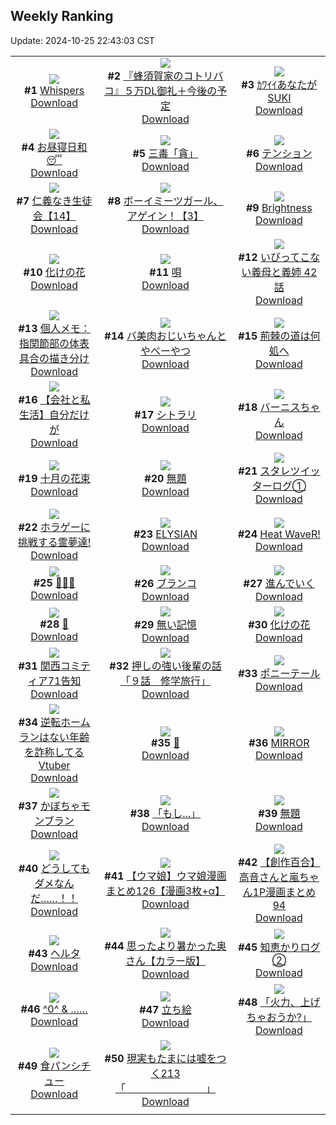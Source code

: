 ## Weekly Ranking
Update: 2024-10-25 22:43:03 CST

|      |      |      |
| :----: | :----: | :----: |
| ![](https://i.pixiv.re/c/240x480/img-master/img/2024/10/19/14/53/37/123474762_p0_master1200.jpg)<br>**#1** [Whispers](https://www.pixiv.net/artworks/123474762)<br>[Download](https://i.pixiv.re/img-original/img/2024/10/19/14/53/37/123474762_p0.jpg) | ![](https://i.pixiv.re/c/240x480/img-master/img/2024/10/19/16/02/30/123476311_p0_master1200.jpg)<br>**#2** [『蜂須賀家のコトリバコ』５万DL御礼＋今後の予定](https://www.pixiv.net/artworks/123476311)<br>[Download](https://i.pixiv.re/img-original/img/2024/10/19/16/02/30/123476311_p0.jpg) | ![](https://i.pixiv.re/c/240x480/img-master/img/2024/10/18/18/14/42/123446458_p0_master1200.jpg)<br>**#3** [ｶﾜｲｲあなたがSUKI](https://www.pixiv.net/artworks/123446458)<br>[Download](https://i.pixiv.re/img-original/img/2024/10/18/18/14/42/123446458_p0.jpg) |
| ![](https://i.pixiv.re/c/240x480/img-master/img/2024/10/19/00/00/17/123458166_p0_master1200.jpg)<br>**#4** [お昼寝日和😴](https://www.pixiv.net/artworks/123458166)<br>[Download](https://i.pixiv.re/img-original/img/2024/10/19/00/00/17/123458166_p0.png) | ![](https://i.pixiv.re/c/240x480/img-master/img/2024/10/20/00/02/59/123492172_p0_master1200.jpg)<br>**#5** [三毒「貪」](https://www.pixiv.net/artworks/123492172)<br>[Download](https://i.pixiv.re/img-original/img/2024/10/20/00/02/59/123492172_p0.png) | ![](https://i.pixiv.re/c/240x480/img-master/img/2024/10/19/00/09/31/123458898_p0_master1200.jpg)<br>**#6** [テンション](https://www.pixiv.net/artworks/123458898)<br>[Download](https://i.pixiv.re/img-original/img/2024/10/19/00/09/31/123458898_p0.jpg) |
| ![](https://i.pixiv.re/c/240x480/img-master/img/2024/10/19/11/00/57/123469771_p0_master1200.jpg)<br>**#7** [仁義なき生徒会【14】](https://www.pixiv.net/artworks/123469771)<br>[Download](https://i.pixiv.re/img-original/img/2024/10/19/11/00/57/123469771_p0.png) | ![](https://i.pixiv.re/c/240x480/img-master/img/2024/10/20/12/23/21/123505933_p0_master1200.jpg)<br>**#8** [ボーイミーツガール、アゲイン！【3】](https://www.pixiv.net/artworks/123505933)<br>[Download](https://i.pixiv.re/img-original/img/2024/10/20/12/23/21/123505933_p0.jpg) | ![](https://i.pixiv.re/c/240x480/img-master/img/2024/10/20/00/00/57/123491943_p0_master1200.jpg)<br>**#9** [Brightness](https://www.pixiv.net/artworks/123491943)<br>[Download](https://i.pixiv.re/img-original/img/2024/10/20/00/00/57/123491943_p0.jpg) |
| ![](https://i.pixiv.re/c/240x480/img-master/img/2024/10/19/21/30/04/123486169_p0_master1200.jpg)<br>**#10** [化けの花](https://www.pixiv.net/artworks/123486169)<br>[Download](https://i.pixiv.re/img-original/img/2024/10/19/21/30/04/123486169_p0.jpg) | ![](https://i.pixiv.re/c/240x480/img-master/img/2024/10/18/00/00/52/123427332_p0_master1200.jpg)<br>**#11** [唄](https://www.pixiv.net/artworks/123427332)<br>[Download](https://i.pixiv.re/img-original/img/2024/10/18/00/00/52/123427332_p0.jpg) | ![](https://i.pixiv.re/c/240x480/img-master/img/2024/10/19/00/06/25/123458732_p0_master1200.jpg)<br>**#12** [いびってこない義母と義姉  42話](https://www.pixiv.net/artworks/123458732)<br>[Download](https://i.pixiv.re/img-original/img/2024/10/19/00/06/25/123458732_p0.jpg) |
| ![](https://i.pixiv.re/c/240x480/img-master/img/2024/10/19/06/00/08/123465297_p0_master1200.jpg)<br>**#13** [個人メモ：指関節部の体表具合の描き分け](https://www.pixiv.net/artworks/123465297)<br>[Download](https://i.pixiv.re/img-original/img/2024/10/19/06/00/08/123465297_p0.jpg) | ![](https://i.pixiv.re/c/240x480/img-master/img/2024/10/19/00/03/35/123458571_p0_master1200.jpg)<br>**#14** [バ美肉おじいちゃんとやべーやつ](https://www.pixiv.net/artworks/123458571)<br>[Download](https://i.pixiv.re/img-original/img/2024/10/19/00/03/35/123458571_p0.jpg) | ![](https://i.pixiv.re/c/240x480/img-master/img/2024/10/19/17/55/41/123479007_p0_master1200.jpg)<br>**#15** [荊棘の道は何処へ](https://www.pixiv.net/artworks/123479007)<br>[Download](https://i.pixiv.re/img-original/img/2024/10/19/17/55/41/123479007_p0.jpg) |
| ![](https://i.pixiv.re/c/240x480/img-master/img/2024/10/18/12/00/16/123439136_p0_master1200.jpg)<br>**#16** [【会社と私生活】自分だけが](https://www.pixiv.net/artworks/123439136)<br>[Download](https://i.pixiv.re/img-original/img/2024/10/18/12/00/16/123439136_p0.jpg) | ![](https://i.pixiv.re/c/240x480/img-master/img/2024/10/19/00/01/24/123458379_p0_master1200.jpg)<br>**#17** [シトラリ](https://www.pixiv.net/artworks/123458379)<br>[Download](https://i.pixiv.re/img-original/img/2024/10/19/00/01/24/123458379_p0.jpg) | ![](https://i.pixiv.re/c/240x480/img-master/img/2024/10/18/00/31/22/123428688_p0_master1200.jpg)<br>**#18** [バーニスちゃん](https://www.pixiv.net/artworks/123428688)<br>[Download](https://i.pixiv.re/img-original/img/2024/10/18/00/31/22/123428688_p0.jpg) |
| ![](https://i.pixiv.re/c/240x480/img-master/img/2024/10/18/07/30/02/123435341_p0_master1200.jpg)<br>**#19** [十月の花束](https://www.pixiv.net/artworks/123435341)<br>[Download](https://i.pixiv.re/img-original/img/2024/10/18/07/30/02/123435341_p0.jpg) | ![](https://i.pixiv.re/c/240x480/img-master/img/2024/10/20/18/13/23/123514563_p0_master1200.jpg)<br>**#20** [無題](https://www.pixiv.net/artworks/123514563)<br>[Download](https://i.pixiv.re/img-original/img/2024/10/20/18/13/23/123514563_p0.png) | ![](https://i.pixiv.re/c/240x480/img-master/img/2024/10/20/13/58/49/123507859_p0_master1200.jpg)<br>**#21** [スタレツイッターログ①](https://www.pixiv.net/artworks/123507859)<br>[Download](https://i.pixiv.re/img-original/img/2024/10/20/13/58/49/123507859_p0.png) |
| ![](https://i.pixiv.re/c/240x480/img-master/img/2024/10/19/00/30/06/123459584_p0_master1200.jpg)<br>**#22** [ホラゲーに挑戦する霊夢達!](https://www.pixiv.net/artworks/123459584)<br>[Download](https://i.pixiv.re/img-original/img/2024/10/19/00/30/06/123459584_p0.jpg) | ![](https://i.pixiv.re/c/240x480/img-master/img/2024/10/19/20/51/57/123484681_p0_master1200.jpg)<br>**#23** [ELYSIAN](https://www.pixiv.net/artworks/123484681)<br>[Download](https://i.pixiv.re/img-original/img/2024/10/19/20/51/57/123484681_p0.png) | ![](https://i.pixiv.re/c/240x480/img-master/img/2024/10/18/12/00/07/123439099_p0_master1200.jpg)<br>**#24** [Heat WaveR!](https://www.pixiv.net/artworks/123439099)<br>[Download](https://i.pixiv.re/img-original/img/2024/10/18/12/00/07/123439099_p0.jpg) |
| ![](https://i.pixiv.re/c/240x480/img-master/img/2024/10/19/00/00/12/123458128_p0_master1200.jpg)<br>**#25** [🌸🍡🌸](https://www.pixiv.net/artworks/123458128)<br>[Download](https://i.pixiv.re/img-original/img/2024/10/19/00/00/12/123458128_p0.png) | ![](https://i.pixiv.re/c/240x480/img-master/img/2024/10/19/00/00/26/123458204_p0_master1200.jpg)<br>**#26** [ブランコ](https://www.pixiv.net/artworks/123458204)<br>[Download](https://i.pixiv.re/img-original/img/2024/10/19/00/00/26/123458204_p0.png) | ![](https://i.pixiv.re/c/240x480/img-master/img/2024/10/19/22/53/44/123489209_p0_master1200.jpg)<br>**#27** [進んでいく](https://www.pixiv.net/artworks/123489209)<br>[Download](https://i.pixiv.re/img-original/img/2024/10/19/22/53/44/123489209_p0.jpg) |
| ![](https://i.pixiv.re/c/240x480/img-master/img/2024/10/18/00/00/13/123427171_p0_master1200.jpg)<br>**#28** [🖤](https://www.pixiv.net/artworks/123427171)<br>[Download](https://i.pixiv.re/img-original/img/2024/10/18/00/00/13/123427171_p0.jpg) | ![](https://i.pixiv.re/c/240x480/img-master/img/2024/10/18/22/16/00/123451117_p0_master1200.jpg)<br>**#29** [無い記憶](https://www.pixiv.net/artworks/123451117)<br>[Download](https://i.pixiv.re/img-original/img/2024/10/18/22/16/00/123451117_p0.png) | ![](https://i.pixiv.re/c/240x480/img-master/img/2024/10/19/23/09/04/123489856_p0_master1200.jpg)<br>**#30** [化けの花](https://www.pixiv.net/artworks/123489856)<br>[Download](https://i.pixiv.re/img-original/img/2024/10/19/23/09/04/123489856_p0.png) |
| ![](https://i.pixiv.re/c/240x480/img-master/img/2024/10/18/00/01/18/123427390_p0_master1200.jpg)<br>**#31** [関西コミティア71告知](https://www.pixiv.net/artworks/123427390)<br>[Download](https://i.pixiv.re/img-original/img/2024/10/18/00/01/18/123427390_p0.jpg) | ![](https://i.pixiv.re/c/240x480/img-master/img/2024/10/19/01/01/51/123458422_p0_master1200.jpg)<br>**#32** [押しの強い後輩の話「９話　修学旅行」](https://www.pixiv.net/artworks/123458422)<br>[Download](https://i.pixiv.re/img-original/img/2024/10/19/01/01/51/123458422_p0.jpg) | ![](https://i.pixiv.re/c/240x480/img-master/img/2024/10/19/00/31/13/123459658_p0_master1200.jpg)<br>**#33** [ポニーテール](https://www.pixiv.net/artworks/123459658)<br>[Download](https://i.pixiv.re/img-original/img/2024/10/19/00/31/13/123459658_p0.jpg) |
| ![](https://i.pixiv.re/c/240x480/img-master/img/2024/10/19/20/31/18/123484017_p0_master1200.jpg)<br>**#34** [逆転ホームランはない年齢を詐称してるVtuber](https://www.pixiv.net/artworks/123484017)<br>[Download](https://i.pixiv.re/img-original/img/2024/10/19/20/31/18/123484017_p0.png) | ![](https://i.pixiv.re/c/240x480/img-master/img/2024/10/19/22/00/39/123487329_p0_master1200.jpg)<br>**#35** [🍵](https://www.pixiv.net/artworks/123487329)<br>[Download](https://i.pixiv.re/img-original/img/2024/10/19/22/00/39/123487329_p0.png) | ![](https://i.pixiv.re/c/240x480/img-master/img/2024/10/19/01/08/42/123460723_p0_master1200.jpg)<br>**#36** [MIRROR](https://www.pixiv.net/artworks/123460723)<br>[Download](https://i.pixiv.re/img-original/img/2024/10/19/01/08/42/123460723_p0.png) |
| ![](https://i.pixiv.re/c/240x480/img-master/img/2024/10/20/22/29/10/123523983_p0_master1200.jpg)<br>**#37** [かぼちゃモンブラン](https://www.pixiv.net/artworks/123523983)<br>[Download](https://i.pixiv.re/img-original/img/2024/10/20/22/29/10/123523983_p0.png) | ![](https://i.pixiv.re/c/240x480/img-master/img/2024/10/19/13/58/01/123473489_p0_master1200.jpg)<br>**#38** [「もし...」](https://www.pixiv.net/artworks/123473489)<br>[Download](https://i.pixiv.re/img-original/img/2024/10/19/13/58/01/123473489_p0.png) | ![](https://i.pixiv.re/c/240x480/img-master/img/2024/10/19/00/11/59/123458997_p0_master1200.jpg)<br>**#39** [無題](https://www.pixiv.net/artworks/123458997)<br>[Download](https://i.pixiv.re/img-original/img/2024/10/19/00/11/59/123458997_p0.jpg) |
| ![](https://i.pixiv.re/c/240x480/img-master/img/2024/10/19/14/29/24/123474260_p0_master1200.jpg)<br>**#40** [どうしてもダメなんだ……！！](https://www.pixiv.net/artworks/123474260)<br>[Download](https://i.pixiv.re/img-original/img/2024/10/19/14/29/24/123474260_p0.png) | ![](https://i.pixiv.re/c/240x480/img-master/img/2024/10/19/00/01/25/123458382_p0_master1200.jpg)<br>**#41** [【ウマ娘】ウマ娘漫画まとめ126【漫画3枚+α】](https://www.pixiv.net/artworks/123458382)<br>[Download](https://i.pixiv.re/img-original/img/2024/10/19/00/01/25/123458382_p0.jpg) | ![](https://i.pixiv.re/c/240x480/img-master/img/2024/10/19/00/02/50/123458517_p0_master1200.jpg)<br>**#42** [【創作百合】高音さんと嵐ちゃん1P漫画まとめ94](https://www.pixiv.net/artworks/123458517)<br>[Download](https://i.pixiv.re/img-original/img/2024/10/19/00/02/50/123458517_p0.jpg) |
| ![](https://i.pixiv.re/c/240x480/img-master/img/2024/10/19/11/57/22/123470868_p0_master1200.jpg)<br>**#43** [ヘルタ](https://www.pixiv.net/artworks/123470868)<br>[Download](https://i.pixiv.re/img-original/img/2024/10/19/11/57/22/123470868_p0.png) | ![](https://i.pixiv.re/c/240x480/img-master/img/2024/10/19/00/01/26/123458383_p0_master1200.jpg)<br>**#44** [思ったより暑かった奥さん【カラー版】](https://www.pixiv.net/artworks/123458383)<br>[Download](https://i.pixiv.re/img-original/img/2024/10/19/00/01/26/123458383_p0.jpg) | ![](https://i.pixiv.re/c/240x480/img-master/img/2024/10/19/13/58/39/123473503_p0_master1200.jpg)<br>**#45** [知恵かりログ②](https://www.pixiv.net/artworks/123473503)<br>[Download](https://i.pixiv.re/img-original/img/2024/10/19/13/58/39/123473503_p0.jpg) |
| ![](https://i.pixiv.re/c/240x480/img-master/img/2024/10/19/00/00/44/123458278_p0_master1200.jpg)<br>**#46** [^0^ & ……](https://www.pixiv.net/artworks/123458278)<br>[Download](https://i.pixiv.re/img-original/img/2024/10/19/00/00/44/123458278_p0.png) | ![](https://i.pixiv.re/c/240x480/img-master/img/2024/10/18/00/46/29/123429113_p0_master1200.jpg)<br>**#47** [立ち絵](https://www.pixiv.net/artworks/123429113)<br>[Download](https://i.pixiv.re/img-original/img/2024/10/18/00/46/29/123429113_p0.jpg) | ![](https://i.pixiv.re/c/240x480/img-master/img/2024/10/19/00/01/23/123458377_p0_master1200.jpg)<br>**#48** [「火力、上げちゃおうか?」](https://www.pixiv.net/artworks/123458377)<br>[Download](https://i.pixiv.re/img-original/img/2024/10/19/00/01/23/123458377_p0.png) |
| ![](https://i.pixiv.re/c/240x480/img-master/img/2024/10/19/17/54/22/123478973_p0_master1200.jpg)<br>**#49** [食パンシチュー](https://www.pixiv.net/artworks/123478973)<br>[Download](https://i.pixiv.re/img-original/img/2024/10/19/17/54/22/123478973_p0.jpg) | ![](https://i.pixiv.re/c/240x480/img-master/img/2024/10/20/18/00/04/123513960_p0_master1200.jpg)<br>**#50** [現実もたまには嘘をつく213「　　　　　　　　」](https://www.pixiv.net/artworks/123513960)<br>[Download](https://i.pixiv.re/img-original/img/2024/10/20/18/00/04/123513960_p0.jpg) |
|      |
